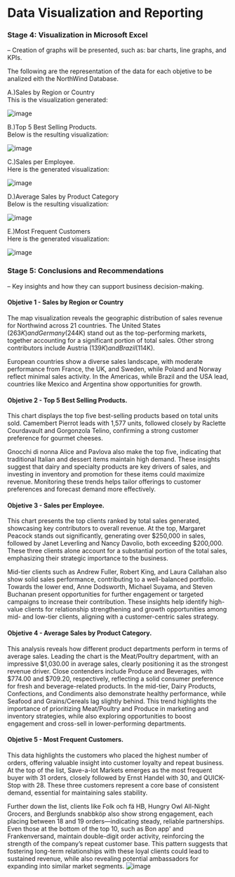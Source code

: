 # Data Visualization and Reporting<br>

### Stage 4: Visualization in Microsoft Excel <br>
– Creation of graphs will be presented,  such as: bar charts, line graphs, and KPIs.<br>

The following are the representation of the data for each objetive to be analized eith the NorthWind Database.<br> 

A.)Sales by Region or Country<br>
This is the visualization generated:<br>

![image](https://github.com/user-attachments/assets/5274a06f-063d-4b0b-916f-5dacd367b29a)


B.)Top 5 Best Selling Products.<br>
Below is the resulting visualization:<br>

![image](https://github.com/user-attachments/assets/4fccc5b5-a43b-40e8-8fbe-40ffb15b58fc)


C.)Sales per Employee.<br>
Here is the generated visualization:<br>

![image](https://github.com/user-attachments/assets/dcd891fe-ab0d-4225-8b4c-c3dbca148f03)


D.)Average Sales by Product Category<br>
Below is the resulting visualization:<br>

![image](https://github.com/user-attachments/assets/4c81327d-0e8f-4a2f-b936-cec47995b9fe)


E.)Most Frequent Customers<br>
Here is the generated visualization:<br>

![image](https://github.com/user-attachments/assets/667e7b15-2982-4547-a99f-c76153a667a1)


### Stage 5: Conclusions and Recommendations<br>
– Key insights and how they can support business decision-making.<br>

#### Objetive 1 - Sales by Region or Country
The map visualization reveals the geographic distribution of sales revenue for Northwind across 21 countries. The United States ($263K) and Germany ($244K) stand out as the top-performing markets, together accounting for a significant portion of total sales. Other strong contributors include Austria ($139K) and Brazil ($114K).

European countries show a diverse sales landscape, with moderate performance from France, the UK, and Sweden, while Poland and Norway reflect minimal sales activity. In the Americas, while Brazil and the USA lead, countries like Mexico and Argentina show opportunities for growth.


#### Objetive 2 - Top 5 Best Selling Products.
This chart displays the top five best-selling products based on total units sold. Camembert Pierrot leads with 1,577 units, followed closely by Raclette Courdavault and Gorgonzola Telino, confirming a strong customer preference for gourmet cheeses.

Gnocchi di nonna Alice and Pavlova also make the top five, indicating that traditional Italian and dessert items maintain high demand.
These insights suggest that dairy and specialty products are key drivers of sales, and investing in inventory and promotion for these items could maximize revenue. Monitoring these trends helps tailor offerings to customer preferences and forecast demand more effectively.


#### Objetive 3 - Sales per Employee.
This chart presents the top clients ranked by total sales generated, showcasing key contributors to overall revenue.
At the top, Margaret Peacock stands out significantly, generating over $250,000 in sales, followed by Janet Leverling and Nancy Davolio, both exceeding $200,000. These three clients alone account for a substantial portion of the total sales, emphasizing their strategic importance to the business.

Mid-tier clients such as Andrew Fuller, Robert King, and Laura Callahan also show solid sales performance, contributing to a well-balanced portfolio.
Towards the lower end, Anne Dodsworth, Michael Suyama, and Steven Buchanan present opportunities for further engagement or targeted campaigns to increase their contribution.
These insights help identify high-value clients for relationship strengthening and growth opportunities among mid- and low-tier clients, aligning with a customer-centric sales strategy.

#### Objetive 4 - Average Sales by Product Category.

This analysis reveals how different product departments perform in terms of average sales. Leading the chart is the Meat/Poultry department, with an impressive $1,030.00 in average sales, clearly positioning it as the strongest revenue driver.
Close contenders include Produce and Beverages, with $774.00 and $709.20, respectively, reflecting a solid consumer preference for fresh and beverage-related products.
In the mid-tier, Dairy Products, Confections, and Condiments also demonstrate healthy performance, while Seafood and Grains/Cereals lag slightly behind.
This trend highlights the importance of prioritizing Meat/Poultry and Produce in marketing and inventory strategies, while also exploring opportunities to boost engagement and cross-sell in lower-performing departments.


#### Objetive 5 -  Most Frequent Customers.

This data highlights the customers who placed the highest number of orders, offering valuable insight into customer loyalty and repeat business.
At the top of the list, Save-a-lot Markets emerges as the most frequent buyer with 31 orders, closely followed by Ernst Handel with 30, and QUICK-Stop with 28. These three customers represent a core base of consistent demand, essential for maintaining sales stability.

Further down the list, clients like Folk och fä HB, Hungry Owl All-Night Grocers, and Berglunds snabbköp also show strong engagement, each placing between 18 and 19 orders—indicating steady, reliable partnerships.
Even those at the bottom of the top 10, such as Bon app' and Frankenversand, maintain double-digit order activity, reinforcing the strength of the company’s repeat customer base.
This pattern suggests that fostering long-term relationships with these loyal clients could lead to sustained revenue, while also revealing potential ambassadors for expanding into similar market segments.
![image](https://github.com/user-attachments/assets/cdb7c666-777a-45ed-8bfb-67204144ecc8)

